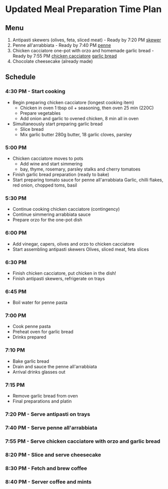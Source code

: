 # Updated Meal Preparation Time Plan

## Menu
1. Antipasti skewers (olives, feta, sliced meat) - Ready by 7:20 PM
  [skewer](https://www.bbcgoodfood.com/recipes/antipasti-skewers)
2. Penne all'arrabbiata - Ready by 7:40 PM
  [penne](https://www.bbcgoodfood.com/recipes/penne-allarrabbiata)
3. Chicken cacciatore one-pot with orzo and homemade garlic bread - Ready by 7:55 PM
  [chicken cacciatore](https://www.bbcgoodfood.com/recipes/chicken-cacciatore-one-pot-orzo)
  [garlic bread](https://www.bbcgoodfood.com/recipes/garlic-bread-toasts)
4. Chocolate cheesecake (already made)

## Schedule

### 4:30 PM - Start cooking
- Begin preparing chicken cacciatore (longest cooking item)
  - Chicken in oven
    1 tbsp oil + seasoning, then oven 25 min (220C)
  - Prepare vegetables
  - Add onion and garlic to ovened chicken, 8 min all in oven
- Simultaneously start preparing garlic bread
  - Slice bread
  - Mix garlic butter
    280g butter, 18 garlic cloves, parsley

### 5:00 PM
- Chicken cacciatore moves to pots
  - Add wine and start simmering
  - bay, thyme, rosemary, parsley stalks and cherry tomatoes
- Finish garlic bread preparation (ready to bake)
- Start preparing tomato sauce for penne all'arrabbiata
    Garlic, chilli flakes, red onion, chopped toms, basil

### 5:30 PM
- Continue cooking chicken cacciatore (contingency)
- Continue simmering arrabbiata sauce
- Prepare orzo for the one-pot dish

### 6:00 PM
- Add vinegar, capers, olives and orzo to chicken cacciatore
- Start assembling antipasti skewers
  Olives, sliced meat, feta slices

### 6:30 PM
- Finish chicken cacciatore, put chicken in the dish!
- Finish antipasti skewers, refrigerate on trays

### 6:45 PM
- Boil water for penne pasta

### 7:00 PM
- Cook penne pasta
- Preheat oven for garlic bread
- Drinks prepared

### 7:10 PM
- Bake garlic bread
- Drain and sauce the penne all'arrabbiata
- Arrival drinks glasses out

### 7:15 PM
- Remove garlic bread from oven
- Final preparations and platin

### 7:20 PM - Serve antipasti on trays
### 7:40 PM - Serve penne all'arrabbiata
### 7:55 PM - Serve chicken cacciatore with orzo and garlic bread
### 8:20 PM - Slice and serve cheesecake
### 8:30 PM - Fetch and brew coffee
### 8:40 PM - Server coffee and mints
